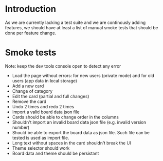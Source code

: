 # Introduction

As we are currently lacking a test suite and we are continously adding features, we should have at least a list of manual smoke tests that should be done per feature change.


# Smoke tests

Note: keep the dev tools console open to detect any error

- Load the page without errors: for new users (private mode) and for old users (app data in local storage)
- Add a new card
- Change of category
- Edit the card (partial and full changes)
- Remove the card
- Undo 2 times and redo 2 times
- Import a valid board data json file
- Cards should be able to change order in the columns
- Shouldn't import an invalid board data json file (e.g. invalid version number)
- Should be able to export the board data as json file. Such file can be tested is used as import file.
- Long text without spaces in the card shouldn't break the UI
- Theme selector should work
- Board data and theme should be persistant


